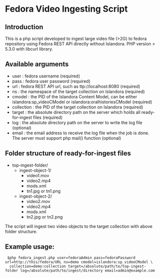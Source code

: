 # Fedora Video Ingesting Script


## Introduction

This is a php script developed to ingest large video file (>2G) to fedora repository using Fedora REST API directly without Islandora. 
PHP version > 5.3.0 with libcurl library.

## Available arguments
  * user : fedora username (required)
  * pass : fedora user password (required)
  * url : fedora REST API url, such as ttp://localhost:8080 (required)
  * ns : the namespace of the target collection on Islandora (required)
  * cmodel : the PID of the Islandora Content Model, can be either islandora:sp_videoCModel or islandora:oralhistoriesCModel (required)
  * collection : the PID of the target collection on Islandora (required)
  * target : the absolute directory path on the server which holds all ready-for-ingest files (required)
  * log : the absolute directory path on the server to write the log file (optional)
  * email : the email address to receive the log file when the job is done. The server must support php mail() function (optional)
  
## Folder structure of ready-for-ingest files
  * top-ingest-folder/
      * ingest-object-1/
          * video1.mov
          * video2.mp4
          * mods.xml
          * tn1.jpg or tn1.png
      * ingest-object-2/
          * video2.mov
          * video2.mp4
          * mods.xml
          * tn2.jpg or tn2.png
          
  The script will ingest two video objects to the target collection with above folder structure.

## Example usage:
```
 $php fedora_ingest.php user=fedoraAdmin pass=fedoraPassword url=http://this/fedora/URL ns=demo cmodel=islandora:sp_videoCModel \
  collection=demo:collection target=/absolute/path/to/top-ingest-folder log=/absolute/path/to/ingest/directory email=admin@example.com
```